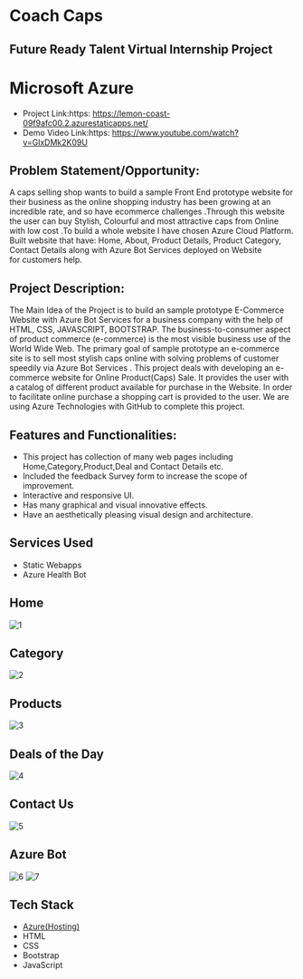 # Coach Caps 
## Future Ready Talent Virtual Internship Project
# Microsoft Azure
- Project Link:https: https://lemon-coast-09f9afc00.2.azurestaticapps.net/
- Demo Video Link:https: https://www.youtube.com/watch?v=GlxDMk2K09U

## Problem Statement/Opportunity:
 A caps selling shop wants to build a sample Front End prototype website for their business as the online shopping industry has been growing at an incredible rate, and so have ecommerce challenges .Through this website the user can buy Stylish, Colourful and most attractive caps from Online with low cost .To build a whole website I have chosen Azure Cloud Platform. Built website that  have: Home, About, Product Details, Product Category, Contact Details along with Azure Bot Services deployed on Website for customers help.
 
## Project Description:
The Main Idea of the Project is to build an sample prototype E-Commerce Website with Azure Bot Services for a business company with the help of HTML, CSS, JAVASCRIPT, BOOTSTRAP. The business-to-consumer aspect of product commerce (e-commerce) is the most visible business use of the World Wide Web. The primary goal of sample prototype an e-commerce site is to sell most stylish caps online with solving problems of customer speedily via Azure Bot Services . This project deals with developing an e-commerce website for Online Product(Caps) Sale. It provides the user with a catalog of different product available for purchase in the Website. In order to facilitate online purchase a shopping cart is provided to the user. We are using Azure Technologies with GitHub to complete this project.

## Features and Functionalities:
- This project has collection of many web pages including Home,Category,Product,Deal and Contact Details etc.
- Included the feedback Survey form to increase the scope of improvement.
- Interactive and responsive UI.
- Has many graphical and visual innovative effects.
- Have an aesthetically pleasing visual design and architecture.

## Services Used
- Static Webapps
- Azure Health Bot 

## Home 
![1](https://user-images.githubusercontent.com/115055314/219940160-78327907-feb3-4c79-8f98-56ded11c1ad1.jpg)
## Category
![2](https://user-images.githubusercontent.com/115055314/219940173-d2bde1b7-9934-43b8-9266-8880e12272eb.jpg)
## Products
![3](https://user-images.githubusercontent.com/115055314/219940175-8e80ae28-4d53-46d6-bcaa-39c29f19c316.jpg)
## Deals of the Day
![4](https://user-images.githubusercontent.com/115055314/219940179-a5b75beb-3810-4023-9fb8-e9c358191eeb.jpg)
## Contact Us
![5](https://user-images.githubusercontent.com/115055314/219940181-1a75b9ed-101a-442e-be56-3ecef209bd8c.jpg)
## Azure Bot
![6](https://user-images.githubusercontent.com/115055314/219940183-0549f345-c17f-44cb-a206-dda51e6fa93f.jpg)
![7](https://user-images.githubusercontent.com/115055314/219940184-47ada18f-d1e5-48f5-99c8-6f2e14b88ecd.jpg)
## Tech Stack 
- [Azure(Hosting)](https://azure.microsoft.com/en-in/features/azure-portal/)
- HTML
- CSS
- Bootstrap
- JavaScript
